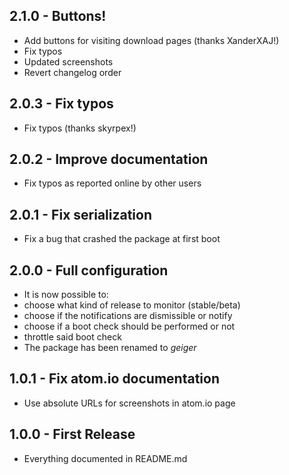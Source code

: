 ## 2.1.0 - Buttons!
* Add buttons for visiting download pages (thanks XanderXAJ!)
* Fix typos
* Updated screenshots
* Revert changelog order

## 2.0.3 - Fix typos
* Fix typos (thanks skyrpex!)

## 2.0.2 - Improve documentation
* Fix typos as reported online by other users

## 2.0.1 - Fix serialization
* Fix a bug that crashed the package at first boot

## 2.0.0 - Full configuration
* It is now possible to:
* choose what kind of release to monitor (stable/beta)
* choose if the notifications are dismissible or notify
* choose if a boot check should be performed or not
* throttle said boot check
* The package has been renamed to _geiger_

## 1.0.1 - Fix atom.io documentation
* Use absolute URLs for screenshots in atom.io page

## 1.0.0 - First Release
* Everything documented in README.md
